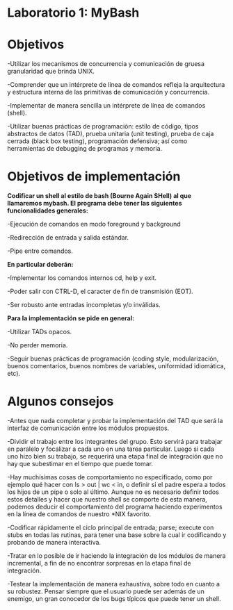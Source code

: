 # Laboratorio 1: MyBash #

# Objetivos #
-Utilizar los mecanismos de concurrencia y comunicación de gruesa granularidad que brinda UNIX.

-Comprender que un intérprete de línea de comandos refleja la arquitectura y estructura interna de las primitivas de comunicación y concurrencia.

-Implementar de manera sencilla un intérprete de línea de comandos (shell).

-Utilizar buenas prácticas de programación: estilo de código, tipos abstractos de datos (TAD), prueba unitaria (unit testing), prueba de caja cerrada (black box testing), 
programación defensiva; así como herramientas de debugging de programas y memoria.


# Objetivos de implementación #
**Codificar un shell al estilo de bash (Bourne Again SHell) al que llamaremos mybash. El programa debe tener las siguientes funcionalidades generales:**

-Ejecución de comandos en modo foreground y background

-Redirección de entrada y salida estándar.

-Pipe entre comandos.


**En particular deberán:**

-Implementar los comandos internos  cd, help y exit.

-Poder salir con CTRL-D, el caracter de fin de transmisión (EOT).

-Ser robusto ante entradas incompletas y/o inválidas.

**Para la implementación se pide en general:**

-Utilizar TADs opacos.

-No perder memoria.

-Seguir buenas prácticas de programación (coding style, modularización, buenos comentarios, buenos nombres de variables, uniformidad idiomática, etc).

# Algunos consejos #
-Antes que nada completar y probar la implementación del TAD que será la interfaz de comunicación entre los módulos propuestos.

-Dividir el trabajo entre los integrantes del grupo. Esto servirá para trabajar en paralelo y focalizar a cada uno en una tarea particular. Luego si cada uno hizo bien su trabajo, 
se requerirá una etapa final de integración que no hay que subestimar en el tiempo que puede tomar.

-Hay muchísimas cosas de comportamiento no especificado, como por ejemplo qué hacer con ls > out | wc < in, o definir si el padre espera a todos los hijos de un pipe o solo al último. 
Aunque no es necesario definir todos estos detalles y hacer que nuestro shell se comporte de esta manera, podemos deducir el comportamiento del programa haciendo experimentos en la línea 
de comandos de nuestro *NIX favorito.

-Codificar rápidamente el ciclo principal de entrada; parse; execute con stubs en todas las rutinas, para tener una base sobre la cual ir codificando y probando de manera interactiva.

-Tratar en lo posible de ir haciendo la integración de los módulos de manera incremental, a fin de no encontrar sorpresas en la etapa final de integración.

-Testear la implementación de manera exhaustiva, sobre todo en cuanto a su robustez. Pensar siempre que el usuario puede ser además de un enemigo, un gran conocedor de los bugs típicos que 
puede tener un shell.


